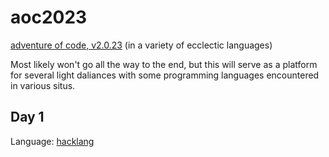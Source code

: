 # aoc2023
[adventure of code, v2.0.23](https://adventofcode.com/) (in a variety of ecclectic languages)

Most likely won't go all the way to the end, but this will serve as a platform for several light daliances with some programming languages encountered in various situs.

Day 1
---
Language: [hacklang](https://docs.hhvm.com/hack)
